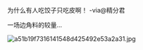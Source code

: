 为什么有人吃饺子只吃皮啊！ -via@精分君

一场边角料的较量...

![a51b19f7316141548d425492e53a2a31.jpg](https://wxlzmt.github.io/cdn1/ext/qw/groups/30084/a51b19f7316141548d425492e53a2a31.jpg)
